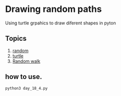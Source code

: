 # Drawing random paths

Using turtle grpahics to draw diferent shapes in pyton

## Topics
1. [random](https://docs.python.org/3/library/random.html)
2. [turtle](https://docs.python.org/3/library/turtle.html#module-turtle)
3. [Random walk](https://en.wikipedia.org/wiki/Random_walk)

## how to use.
```python
python3 day_18_4.py
```